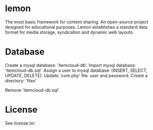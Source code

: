 # lemon
The most basic framework for content sharing.
An open-source project designed for educational purposes. Lemon establishes a standard data
format for media storage, syndication and dynamic web layouts.

# Database
Create a mysql database: 'itemcloud-db'.
Import mysql database: 'itemcloud-db.sql'.
Assign a user to mysql database: (INSERT, SELECT, UPDATE, DELETE).
Update 'core.php' file: user and password.
Create a directory: 'files'

Remove 'itemcloud-db.sql'.

# License
See license.txt
